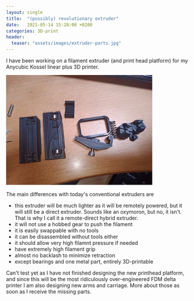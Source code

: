 ```yaml
---
layout: single
title:  "(possibly) revolutionary extruder"
date:   2021-05-14 15:28:00 +0200
categories: 3D-print
header:
  teaser: "assets/images/extruder-parts.jpg"
---
```


I have been working on a filament extruder (and print head platform) for my Anycubic Kossel linear plus 3D printer.

![extruder parts](/assets/images/extruder-parts.jpg)

The main differences with today's conventional extruders are
- this extruder will be much lighter as it will be remotely powered, but it will still be a direct extruder. Sounds like an oxymoron, but no, it isn't. That is why I call it a remote-direct hybrid extruder.
- it will not use a hobbed gear to push the filament
- it is easily swappable with no tools
- it can be disassembled without tools either
- it should allow very high filamnt pressure if needed
- have extremely high filament grip
- almost no backlash to minimize retraction
- except bearings and one metal part, entirely 3D-printable

Can't test yet as I have not finished designing the new printhead platform, and since this will be the most ridiculously over-engineered FDM delta printer I am also designing new arms and carriage. More about those as soon as I receive the missing parts.
